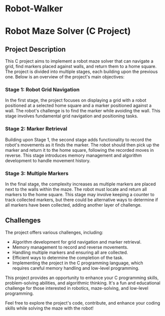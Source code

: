 # Robot-Walker
# Robot Maze Solver (C Project)

## Project Description

This C project aims to implement a robot maze solver that can navigate a grid, find markers placed against walls, and return them to a home square. The project is divided into multiple stages, each building upon the previous one. Below is an overview of the project's main objectives:

### Stage 1: Robot Grid Navigation

In the first stage, the project focuses on displaying a grid with a robot positioned at a selected home square and a marker positioned against a wall. The robot's challenge is to find the marker while avoiding the wall. This stage involves fundamental grid navigation and positioning tasks.

### Stage 2: Marker Retrieval

Building upon Stage 1, the second stage adds functionality to record the robot's movements as it finds the marker. The robot should then pick up the marker and return it to the home square, following the recorded moves in reverse. This stage introduces memory management and algorithm development to handle movement history.

### Stage 3: Multiple Markers

In the final stage, the complexity increases as multiple markers are placed next to the walls within the maze. The robot must locate and return all markers to the home square. This stage may involve keeping a counter to track collected markers, but there could be alternative ways to determine if all markers have been collected, adding another layer of challenge.

## Challenges

The project offers various challenges, including:

- Algorithm development for grid navigation and marker retrieval.
- Memory management to record and reverse movements.
- Handling multiple markers and ensuring all are collected.
- Efficient ways to determine the completion of the task.
- Implementing the project in the C programming language, which requires careful memory handling and low-level programming.

This project provides an opportunity to enhance your C programming skills, problem-solving abilities, and algorithmic thinking. It's a fun and educational challenge for those interested in robotics, maze-solving, and low-level programming.

Feel free to explore the project's code, contribute, and enhance your coding skills while solving the maze with the robot!
